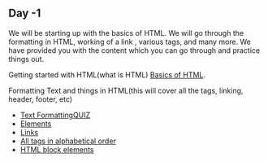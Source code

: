<h2> Day -1 </h2>
We will be starting up with the basics of HTML. We will go through the formatting in HTML, working of a link , various tags, and many more. We have provided you with the content which you can go through and practice things out.

Getting started with HTML(what is HTML) [Basics of HTML](https://developer.mozilla.org/en-US/docs/Learn/HTML/Introduction_to_HTML/Getting_started).

Formatting Text and things in HTML(this will cover all the tags, linking, header, footer, etc)
<ul>

  <li> <a href="https://www.w3schools.com/html/html_formatting.asp">Text Formatting</a><a href ="https://quizizz.com/admin/quiz/5b8c96fb1ab47c00192aff7a/html-formatting-text" >QUIZ</a></li>
  <li><a href="https://www.w3schools.com/html/html_elements.asp"> Elements</a> </li>
  <li><a href ="https://www.w3schools.com/html/html_links.asp"> Links</a><br>
  <li><a href="https://www.w3schools.com/tags/default.asp"> All tags in alphabetical order </a></li>
  <li><a href ="https://www.tutorialspoint.com/html/html_blocks.htm"> HTML block elements </a> </li>
</ul>
